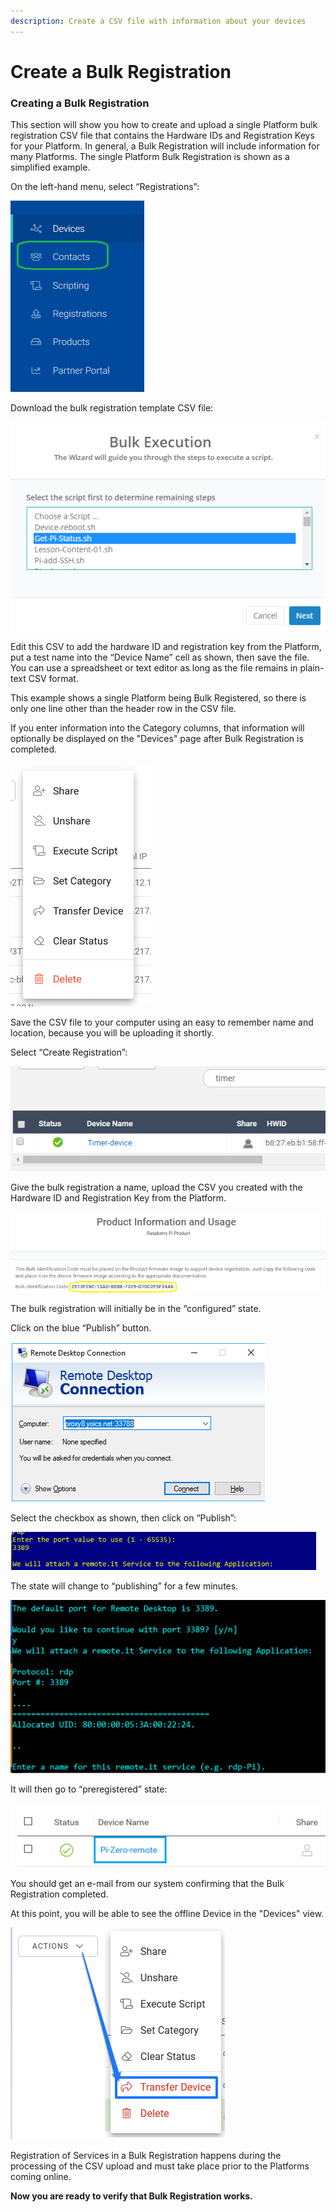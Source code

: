 ```yaml
---
description: Create a CSV file with information about your devices
---
```


# Create a Bulk Registration

### **Creating a Bulk Registration**

This section will show you how to create and upload a single Platform bulk registration CSV file that contains the Hardware IDs and Registration Keys for your Platform.  In general, a Bulk Registration will include information for many Platforms.  The single Platform Bulk Registration is shown as a simplified example.

On the left-hand menu, select “Registrations”:

![](../../.gitbook/assets/image%20%28456%29.png)

Download the bulk registration template CSV file:

![](../../.gitbook/assets/image%20%28381%29.png)

Edit this CSV to add the hardware ID and registration key from the Platform, put a test name into the “Device Name” cell as shown, then save the file.  You can use a spreadsheet or text editor as long as the file remains in plain-text CSV format.

This example shows a single Platform being Bulk Registered, so there is only one line other than the header row in the CSV file.

If you enter information into the Category columns, that information will optionally be displayed on the "Devices" page after Bulk Registration is completed.

![](../../.gitbook/assets/image%20%28429%29.png)

Save the CSV file to your computer using an easy to remember name and location, because you will be uploading it shortly.

Select “Create Registration”:

![](../../.gitbook/assets/image%20%28158%29.png)

Give the bulk registration a name, upload the CSV you created with the Hardware ID and Registration Key from the Platform.

![](../../.gitbook/assets/image%20%28387%29.png)

The bulk registration will initially be in the “configured” state.  

Click on the blue “Publish” button.

![](../../.gitbook/assets/image%20%2864%29.png)

Select the checkbox as shown, then click on “Publish”:

![](../../.gitbook/assets/image%20%28266%29.png)

The state will change to “publishing” for a few minutes.

![](../../.gitbook/assets/image%20%28406%29.png)

It will then go to “preregistered” state:

![](../../.gitbook/assets/image%20%28170%29.png)

You should get an e-mail from our system confirming that the Bulk Registration completed.

At this point, you will be able to see the offline Device in the "Devices" view.  

![](../../.gitbook/assets/image%20%28172%29.png)

Registration of Services in a Bulk Registration happens during the processing of the CSV upload and must take place prior to the Platforms coming online.

**Now you are ready to verify that Bulk Registration works.**  


